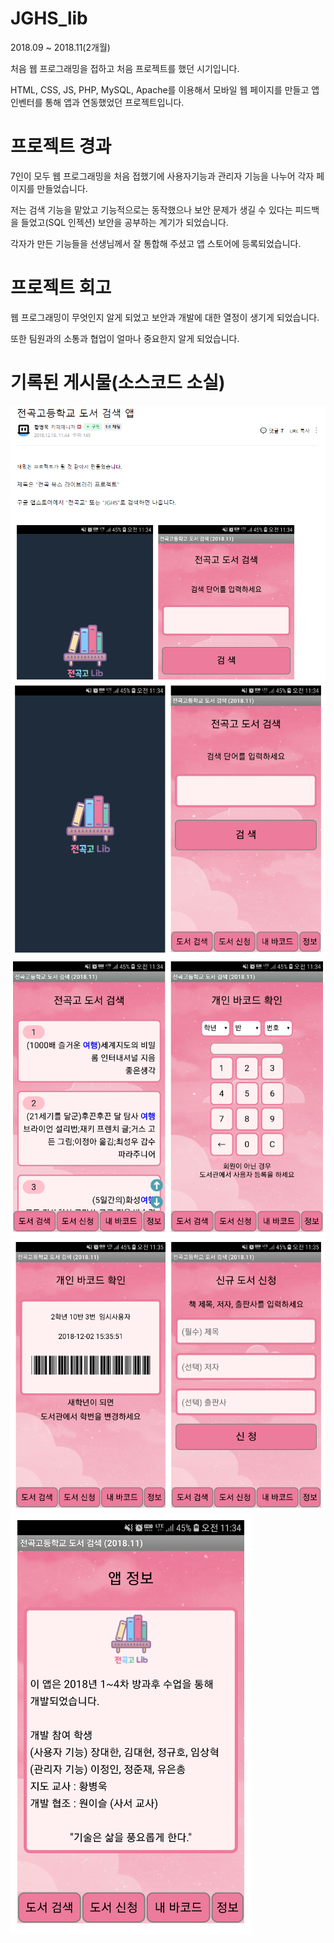 # JGHS_lib

2018.09 ~ 2018.11(2개월)

처음 웹 프로그래밍을 접하고 처음 프로젝트를 했던 시기입니다.

HTML, CSS, JS, PHP, MySQL, Apache를 이용해서 모바일 웹 페이지를 만들고 앱인벤터를 통해 앱과 연동했었던 프로젝트입니다.

# 프로젝트 경과

7인이 모두 웹 프로그래밍을 처음 접했기에 사용자기능과 관리자 기능을 나누어 각자 페이지를 만들었습니다.

저는 검색 기능을 맡았고 기능적으로는 동작했으나 보안 문제가 생길 수 있다는 피드백을 들었고(SQL 인젝션) 보안을 공부하는 계기가 되었습니다.

각자가 만든 기능들을 선생님께서 잘 통합해 주셨고 앱 스토어에 등록되었습니다.

# 프로젝트 회고

웹 프로그래밍이 무엇인지 알게 되었고 보안과 개발에 대한 열정이 생기게 되었습니다.

또한 팀원과의 소통과 협업이 얼마나 중요한지 알게 되었습니다.

# 기록된 게시물(소스코드 소실)
<img src=lib/lib0.PNG>
<img src=lib/lib1.PNG>
<img src=lib/lib2.PNG>
<img src=lib/lib3.PNG>
<img src=lib/lib4.PNG>
